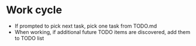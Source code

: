 # Work cycle

* If prompted to pick next task, pick one task from TODO.md
* When working, if additional future TODO items are discovered, add them to TODO list
